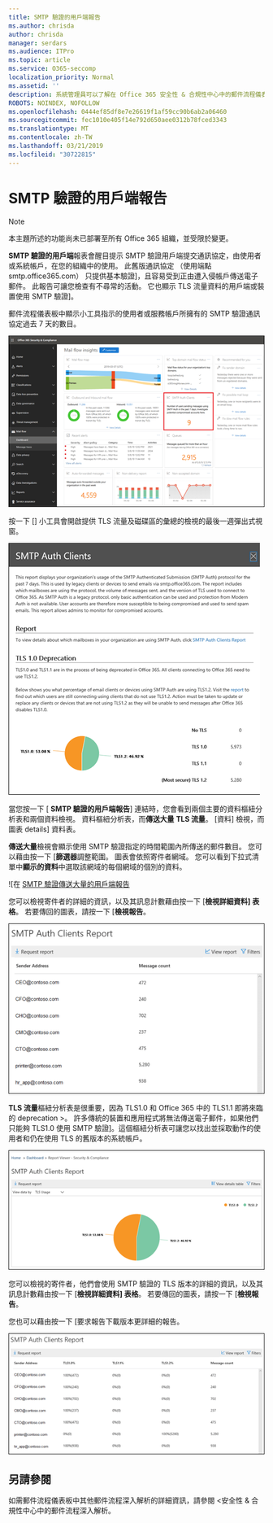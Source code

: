 ```yaml
---
title: SMTP 驗證的用戶端報告
ms.author: chrisda
author: chrisda
manager: serdars
ms.audience: ITPro
ms.topic: article
ms.service: O365-seccomp
localization_priority: Normal
ms.assetid: ''
description: 系統管理員可以了解在 Office 365 安全性 & 合規性中心中的郵件流程儀表板中 SMTP 驗證的用戶端報告。
ROBOTS: NOINDEX, NOFOLLOW
ms.openlocfilehash: 0444ef85df8e7e26619f1af59cc90b6ab2a06460
ms.sourcegitcommit: fec1010e405f14e792d650aee0312b78fced3343
ms.translationtype: MT
ms.contentlocale: zh-TW
ms.lasthandoff: 03/21/2019
ms.locfileid: "30722815"
---
```

# <a name="smtp-auth-clients-report"></a>SMTP 驗證的用戶端報告

> [!NOTE]
> 本主題所述的功能尚未已部署至所有 Office 365 組織，並受限於變更。

**SMTP 驗證的用戶端**報表會醒目提示 SMTP 驗證用戶端提交通訊協定，由使用者或系統帳戶，在您的組織中的使用。 此舊版通訊協定 （使用端點 smtp.office365.com） 只提供基本驗證]，且容易受到正由遭入侵帳戶傳送電子郵件。  此報告可讓您檢查有不尋常的活動。 它也顯示 TLS 流量資料的用戶端或裝置使用 SMTP 驗證]。

郵件流程儀表板中顯示小工具指示的使用者或服務帳戶所擁有的 SMTP 驗證通訊協定過去 7 天的數目。

![SMTP 驗證的用戶端報表中 Office 365 安全性 & 合規性中心中的郵件流程儀表板](media/smtp-auth-clients-report-selected.png)

按一下 [] 小工具會開啟提供 TLS 流量及磁碟區的彙總的檢視的最後一週彈出式視窗。

![SMTP 驗證的用戶端報告中的彈出式視窗](media/smtp-auth-clients-flyout.png)

當您按一下 [ **SMTP 驗證的用戶端報告**] 連結時，您會看到兩個主要的資料樞紐分析表和兩個資料檢視。 資料樞紐分析表，而**傳送大量** **TLS 流量**。 [資料] 檢視，而圖表 details] 資料表。

**傳送大量**檢視會顯示使用 SMTP 驗證指定的時間範圍內所傳送的郵件數目。 您可以藉由按一下 [**篩選器**調整範圍。 圖表會依照寄件者網域。 您可以看到下拉式清單中**顯示的資料**中選取該網域的每個網域的個別的資料。

![在 [SMTP 驗證傳送大量的用戶端報告](media/smtp-auth-clients-report-sending-volume.png)

您可以檢視寄件者的詳細的資訊，以及其訊息計數藉由按一下 [**檢視詳細資料] 表格**。 若要傳回的圖表，請按一下 [**檢視報告**。

![傳送大量 SMTP 驗證的用戶端報告的詳細資料表格](media/smtp-auth-clients-report-details-sending-volume.png)

**TLS 流量**樞紐分析表是很重要，因為 TLS1.0 和 Office 365 中的 TLS1.1 即將來臨的 deprecation >。 許多傳統的裝置和應用程式將無法傳送電子郵件，如果他們只能夠 TLS1.0 使用 SMTP 驗證]。這個樞紐分析表可讓您以找出並採取動作的使用者和仍在使用 TLS 的舊版本的系統帳戶。

![在 SMTP 驗證用戶端的 TLS 流量報告](media/smtp-auth-clients-report-tls-usage.png)

您可以檢視的寄件者，他們會使用 SMTP 驗證的 TLS 版本的詳細的資訊，以及其訊息計數藉由按一下 [**檢視詳細資料] 表格**。 若要傳回的圖表，請按一下 [**檢視報告**。

您也可以藉由按一下 [要求報告下載版本更詳細的報告。

![SMTP 驗證的用戶端報告中的 TLS 使用狀況詳細資料表格](media/smtp-auth-clients-report-details-tls-usage.png)

## <a name="see-also"></a>另請參閱

如需郵件流程儀表板中其他郵件流程深入解析的詳細資訊，請參閱 <<c0>安全性 &amp; 合規性中心中的郵件流程深入解析。
